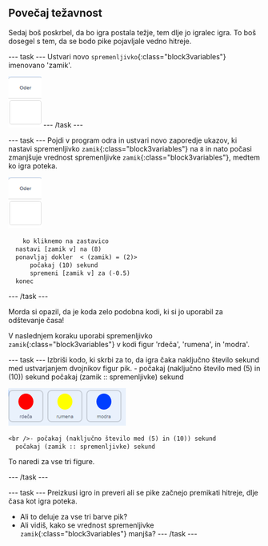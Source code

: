 ## Povečaj težavnost

Sedaj boš poskrbel, da bo igra postala težje, tem dlje jo igralec igra. To boš dosegel s tem, da se bodo pike pojavljale vedno hitreje.

\--- task \--- Ustvari novo `spremenljivko`{:class="block3variables"} imenovano 'zamik'.

![Figura odra](images/stage-sprite.png) \--- /task \---

\--- task \--- Pojdi v program odra in ustvari novo zaporedje ukazov, ki nastavi spremenljivko `zamik`{:class="block3variables"} na `8` in nato počasi zmanjšuje vrednost spremenljivke `zamik`{:class="block3variables"}, medtem ko igra poteka.

![Figura odra](images/stage-sprite.png)

```blocks3
    ko kliknemo na zastavico
  nastavi [zamik v] na (8)
  ponavljaj dokler  < (zamik) = (2)>
      počakaj (10) sekund
      spremeni [zamik v] za (-0.5)
  konec
```

\--- /task \---

Morda si opazil, da je koda zelo podobna kodi, ki si jo uporabil za odštevanje časa!

V naslednjem koraku uporabi spremenljivko `zamik`{:class="block3variables"} v kodi figur 'rdeča', 'rumena', in 'modra'. 

\--- task \--- Izbriši kodo, ki skrbi za to, da igra čaka naključno število sekund med ustvarjanjem dvojnikov figur pik. - počakaj (naključno število med (5) in (10)) sekund počakaj (zamik :: spremenljivke) sekund

![posnetek zaslona](images/all-dots.png)

```blocks3
<br />- počakaj (naključno število med (5) in (10)) sekund
  počakaj (zamik :: spremenljivke) sekund
```

To naredi za vse tri figure.

\--- /task \---

\--- task \--- Preizkusi igro in preveri ali se pike začnejo premikati hitreje, dlje časa kot igra poteka.

+ Ali to deluje za vse tri barve pik?
+ Ali vidiš, kako se vrednost spremenljivke `zamik`{:class="block3variables"} manjša? \--- /task \---